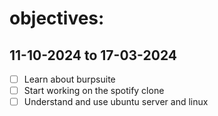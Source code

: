 # objectives:
## 11-10-2024 to 17-03-2024
- [ ] Learn about burpsuite
- [ ] Start working on the spotify clone
- [ ] Understand and use ubuntu server and linux
